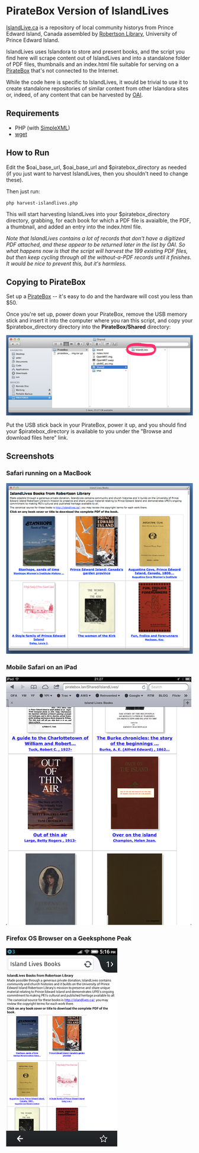 PirateBox Version of IslandLives
================================

[IslandLive.ca](http://IslandLive.ca) is a repository of local community historys from Prince Edward Island, Canada assembled by [Robertson Library](http://library.upei.ca), University of Prince Edward Island.

IslandLives uses Islandora to store and present books, and the script you find here will scrape content out of IslandLives and into a standalone folder of PDF files, thumbnails and an index.html file suitable for serving on a [PirateBox](http://wiki.daviddarts.com/PirateBox_DIY) that's not connected to the Internet.

While the code here is specific to IslandLives, it would be trivial to use it to create standalone repositories of similar content from other Islandora sites or, indeed, of any content that can be harvested by [OAI](http://http://www.openarchives.org/).

Requirements
------------

* PHP (with [SimpleXML](http://php.net/manual/en/book.simplexml.php))
* [wget](http://www.gnu.org/software/wget/)

How to Run
----------

Edit the $oai_base_url, $oai_base_url and $piratebox_directory as needed (if you just want to harvest IslandLives, then you shouldn't need to change these).

Then just run:

	php harvest-islandlives.php

This will start harvesting IslandLives into your $piratebox_directory directory, grabbing, for each book for which a PDF file is avaialble, the PDF, a thumbnail, and added an entry into the index.html file.

*Note that IslandLives contains a lot of records that don't have a digitized PDF attached, and these appear to be returned later in the list by OAI. So what happens now is that the script will harvest the 199 existing PDF files, but then keep cycling through all the without-a-PDF records until it finishes. It would be nice to prevent this, but it's harmless.*

Copying to PirateBox
--------------------

Set up a [PirateBox](http://http://wiki.daviddarts.com/PirateBox_DIY) -- it's easy to do and the hardware will cost you less than $50.

Once you're set up, power down your PirateBox, remove the USB memory stick and insert it into the computer where you ran this script, and copy your $piratebox_directory directory into the **PirateBox/Shared** directory:

![image](screenshots/copy-to-piratebox.png)

Put the USB stick back in your PirateBox, power it up, and you should find your $piratebox_directory is available to you under the "Browse and download files here" link.

Screenshots
-----------

### Safari running on a MacBook

![image](screenshots/islandlives-desktop.png)

### Mobile Safari on an iPad

![image](screenshots/islandlives-ipad.png)

### Firefox OS Browser on a Geeksphone Peak

![image](screenshots/islandlives-firefoxos.png)


